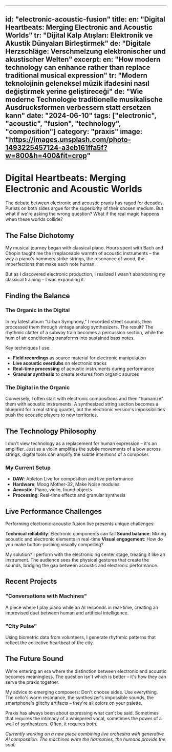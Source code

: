
---
id: "electronic-acoustic-fusion"
title:
  en: "Digital Heartbeats: Merging Electronic and Acoustic Worlds"
  tr: "Dijital Kalp Atışları: Elektronik ve Akustik Dünyaları Birleştirmek"
  de: "Digitale Herzschläge: Verschmelzung elektronischer und akustischer Welten"
excerpt:
  en: "How modern technology can enhance rather than replace traditional musical expression"
  tr: "Modern teknolojinin geleneksel müzik ifadesini nasıl değiştirmek yerine geliştireceği"
  de: "Wie moderne Technologie traditionelle musikalische Ausdrucksformen verbessern statt ersetzen kann"
date: "2024-06-10"
tags: ["electronic", "acoustic", "fusion", "technology", "composition"]
category: "praxis"
image: "https://images.unsplash.com/photo-1493225457124-a3eb161ffa5f?w=800&h=400&fit=crop"
---

# Digital Heartbeats: Merging Electronic and Acoustic Worlds

The debate between electronic and acoustic praxis has raged for decades. Purists on both sides argue for the superiority of their chosen medium. But what if we're asking the wrong question? What if the real magic happens when these worlds collide?

## The False Dichotomy

My musical journey began with classical piano. Hours spent with Bach and Chopin taught me the irreplaceable warmth of acoustic instruments – the way a piano's hammers strike strings, the resonance of wood, the imperfections that make each note human.

But as I discovered electronic production, I realized I wasn't abandoning my classical training – I was expanding it.

## Finding the Balance

### The Organic in the Digital

In my latest album "Urban Symphony," I recorded street sounds, then processed them through vintage analog synthesizers. The result? The rhythmic clatter of a subway train becomes a percussion section, while the hum of air conditioning transforms into sustained bass notes.

Key techniques I use:
- **Field recordings** as source material for electronic manipulation
- **Live acoustic overdubs** on electronic tracks
- **Real-time processing** of acoustic instruments during performance
- **Granular synthesis** to create textures from organic sources

### The Digital in the Organic

Conversely, I often start with electronic compositions and then "humanize" them with acoustic instruments. A synthesized string section becomes a blueprint for a real string quartet, but the electronic version's impossibilities push the acoustic players to new territories.

## The Technology Philosophy

I don't view technology as a replacement for human expression – it's an amplifier. Just as a violin amplifies the subtle movements of a bow across strings, digital tools can amplify the subtle intentions of a composer.

### My Current Setup
- **DAW**: Ableton Live for composition and live performance
- **Hardware**: Moog Mother-32, Make Noise modules
- **Acoustic**: Piano, violin, found objects
- **Processing**: Real-time effects and granular synthesis

## Live Performance Challenges

Performing electronic-acoustic fusion live presents unique challenges:

**Technical reliability**: Electronic components can fail
**Sound balance**: Mixing acoustic and electronic elements in real-time
**Visual engagement**: How do you make button-pushing visually compelling?

My solution? I perform with the electronic rig center stage, treating it like an instrument. The audience sees the physical gestures that create the sounds, bridging the gap between acoustic and electronic performance.

## Recent Projects

### "Conversations with Machines"
A piece where I play piano while an AI responds in real-time, creating an improvised duet between human and artificial intelligence.

### "City Pulse"
Using biometric data from volunteers, I generate rhythmic patterns that reflect the collective heartbeat of the city.

## The Future Sound

We're entering an era where the distinction between electronic and acoustic becomes meaningless. The question isn't which is better – it's how they can serve the praxis together.

My advice to emerging composers: Don't choose sides. Use everything. The cello's warm resonance, the synthesizer's impossible sounds, the smartphone's glitchy artifacts – they're all colors on your palette.

Praxis has always been about expressing what can't be said. Sometimes that requires the intimacy of a whispered vocal, sometimes the power of a wall of synthesizers. Often, it requires both.

*Currently working on a new piece combining live orchestra with generative AI composition. The machines write the harmonies, the humans provide the soul.*
